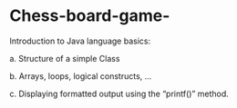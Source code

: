# Chess-board-game-

Introduction to Java language basics:

a.   Structure of a simple Class

b.   Arrays, loops, logical constructs, …

c.   Displaying formatted output using the “printf()” method.
